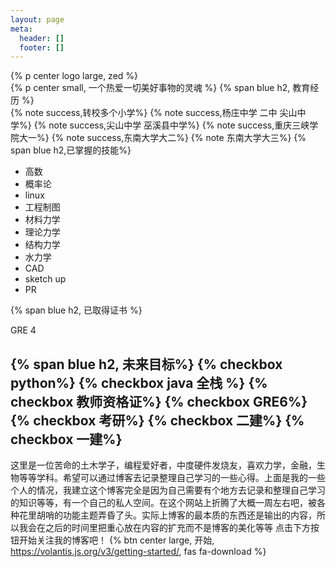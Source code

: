 ```yaml
---
layout: page
meta:
  header: []
  footer: []
---
```

{% p center logo large, zed %}  
{% p center small, 一个热爱一切美好事物的灵魂 %}
{% span blue h2, 教育经历 %}  
{% note success,转校多个小学%}
{% note success,杨庄中学 二中 尖山中学%}
{% note success,尖山中学 巫溪县中学%}
{% note success,重庆三峡学院大一%}
{% note success,东南大学大二%}
{% note 东南大学大三%}
{% span blue h2,已掌握的技能%}  
* 高数
* 概率论
* linux  
* 工程制图  
* 材料力学  
* 理论力学  
* 结构力学  
* 水力学
* CAD
* sketch up
* PR  
 
{% span blue h2, 已取得证书 %}   
 
GRE 4  
  
{% span blue h2, 未来目标%} 
{% checkbox python%} 
{% checkbox java 全栈 %}
{% checkbox 教师资格证%}
{% checkbox GRE6%}
{% checkbox 考研%}
{% checkbox 二建%}
{% checkbox 一建%}  
------
这里是一位苦命的土木学子，编程爱好者，中度硬件发烧友，喜欢力学，金融，生物等等学科。希望可以通过博客去记录整理自己学习的一些心得。上面是我的一些个人的情况，我建立这个博客完全是因为自己需要有个地方去记录和整理自己学习的知识等等，有一个自己的私人空间。在这个网站上折腾了大概一周左右吧，被各种花里胡哨的功能主题弄昏了头。实际上博客的最本质的东西还是输出的内容，所以我会在之后的时间里把重心放在内容的扩充而不是博客的美化等等
点击下方按钮开始关注我的博客吧！
{% btn center large, 开始, https://volantis.js.org/v3/getting-started/, fas fa-download %}
